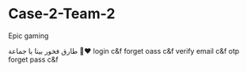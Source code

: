 # Case-2-Team-2
Epic gaming
&nbsp;



طارق فخور بينا يا جماعة 🤩❤️
login c&f
forget oass c&f
verify email c&f
otp forget pass c&f
